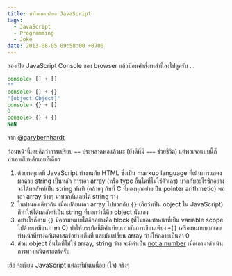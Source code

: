 ```yaml
---
title: ทำไมผมเกลียด JavaScript
tags:
  - JavaScript
  - Programming
  - Joke
date: 2013-08-05 09:58:00 +0700
---
```


ลองเปิด JavaScript Console ของ browser แล้วป้อนคำสั่งเหล่านี้ลงไปดูครับ ...

``` javascript
console> [] + []
""
console> [] + {}
"[object Object]"
console> {} + []
0
console> {} + {}
NaN
```

จาก [@garybernhardt][]

ก่อนหน้านี้เคยคิดว่าการเปรียบ `==` ประหลาดพอแล้วนะ (ยังดีที่มี `===` ช่วยชีวิต) แต่พอเจอแบบนี้ก็ทำเอาเสียหลักเลยทีเดียว

1. ด้วยเหตุผลที่ JavaScript ทำงานกับ HTML ซึ่งเป็น markup language ที่เน้นการแสดงผลด้วย string เป็นหลัก การเอา array (หรือ type อื่นใดที่ไม่ใช่ตัวเลข) บวกกับอะไรซักอย่าง จะได้ผลลัพท์เป็น string ทันที (คล้ายๆ กับที่ C ที่มองทุกอย่างเป็น pointer arithmetic) พอเอา array ว่างๆ มาบวกกันเลยได้ string ว่าง
2. ในทำนองเดียวกัน เมื่อเปลี่ยนเอา array ไปบวกกับ `{}` (ถือว่าเป็น object ใน JavaScript) ก็ทำให้ได้ผลลัพท์เป็น string ที่บอกว่านี่คือ object นั่นเอง
3. อย่างไรก็ตาม `{}` มีความหมายได้อีกอย่างคือ block (ที่ไม่ยอมทำหน้าที่เป็น variable scope ไปด้วยเหมือนภาษา C) ทำให้บรรทัดนี้มีค่าเทียบเท่ากับการเขียนเพียง `+[]` เครื่องหมายบวกเลยทำหน้าที่ทางคณิตศาสตร์อย่างเต็มที่ และมันเปลี่ยน array ว่างให้กลายเป็นค่า 0
4. ส่วน object อื่นใดที่ไม่ใช่ array, string ว่าง จะมีค่าเป็น [not a number][NaN]
 เมื่อเอามาดำเนินการทางคณิตศาสตร์ครับ

เฮ้อ จะเขียน JavaScript แต่ละทีมันเหนื่อย (ใจ) จริงๆ


[@garybernhardt]: //www.destroyallsoftware.com/talks/wat
[NaN]: //en.wikipedia.org/wiki/NaN
